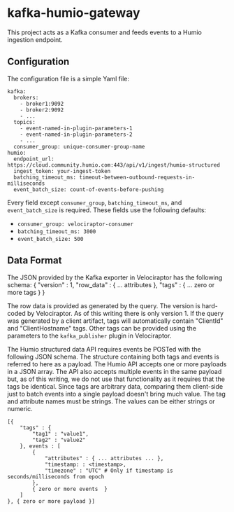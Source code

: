 kafka-humio-gateway
===================

This project acts as a Kafka consumer and feeds events to a Humio ingestion endpoint.

Configuration
-------------

The configuration file is a simple Yaml file:

```
kafka:
  brokers:
    - broker1:9092
    - broker2:9092
    - ...
  topics:
    - event-named-in-plugin-parameters-1
    - event-named-in-plugin-parameters-2
    - ...
  consumer_group: unique-consumer-group-name
humio:
  endpoint_url: https://cloud.community.humio.com:443/api/v1/ingest/humio-structured
  ingest_token: your-ingest-token
  batching_timeout_ms: timeout-between-outbound-requests-in-milliseconds
  event_batch_size: count-of-events-before-pushing

```

Every field except `consumer_group`, `batching_timeout_ms`, and `event_batch_size` is required.
These fields use the following defaults:
- `consumer_group: velociraptor-consumer`
- `batching_timeout_ms: 3000`
- `event_batch_size: 500`

Data Format
-----------

The JSON provided by the Kafka exporter in Velociraptor has the following schema:
{
	"version" : 1,
	"row_data" :
		{ ... attributes },
	"tags" :
		{ ... zero or more tags }
}

The row data is provided as generated by the query.  The version is hard-coded by Velociraptor.  As of this writing there is only version 1.  If the query was generated by a client artifact, tags will automatically contain "ClientId" and "ClientHostname" tags.  Other tags can be provided using the parameters to the `kafka_publisher` plugin in Velociraptor.

The Humio structured data API requires events be POSTed with the following JSON schema.  The structure containing both tags and events is referred to here as a payload.  The Humio API accepts one or more payloads in a JSON array. The API also accepts multiple events in the same payload but, as of this writing, we do not use that functionality as it requires that the tags be identical.  Since tags are arbitrary data, comparing them client-side just to batch events into a single payload doesn't bring much value.  The tag and attribute names must be strings.  The values can be either strings or numeric.


```
[{
	"tags" : {
		"tag1" : "value1",
		"tag2" : "value2"
	}, events : [
		{
			"attributes" : { ... attributes ... },
			"timestamp: : <timestamp>,
			"timezone" : "UTC" # Only if timestamp is seconds/milliseconds from epoch
		},
		{ zero or more events  }
	]
}, { zero or more payload }]
```
